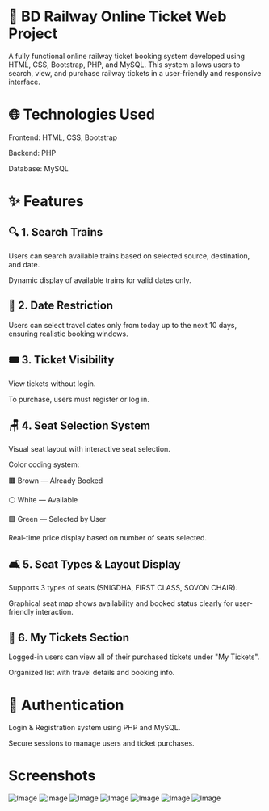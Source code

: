 # 🚆 BD Railway Online Ticket Web Project
A fully functional online railway ticket booking system developed using HTML, CSS, Bootstrap, PHP, and MySQL. This system allows users to search, view, and purchase railway tickets in a user-friendly and responsive interface.

# 🌐 Technologies Used
Frontend: HTML, CSS, Bootstrap

Backend: PHP

Database: MySQL

# ✨ Features
## 🔍 1. Search Trains
Users can search available trains based on selected source, destination, and date.

Dynamic display of available trains for valid dates only.

## 📅 2. Date Restriction
Users can select travel dates only from today up to the next 10 days, ensuring realistic booking windows.

## 🎟️ 3. Ticket Visibility
View tickets without login.

To purchase, users must register or log in.

## 🪑 4. Seat Selection System
Visual seat layout with interactive seat selection.

Color coding system:

🟫 Brown — Already Booked

⚪ White — Available

🟩 Green — Selected by User

Real-time price display based on number of seats selected.

## 🛋️ 5. Seat Types & Layout Display
Supports 3 types of seats (SNIGDHA, FIRST CLASS, SOVON CHAIR).

Graphical seat map shows availability and booked status clearly for user-friendly interaction.

## 📂 6. My Tickets Section
Logged-in users can view all of their purchased tickets under "My Tickets".

Organized list with travel details and booking info.

# 🔐 Authentication
Login & Registration system using PHP and MySQL.

Secure sessions to manage users and ticket purchases.

# Screenshots
![Image](https://github.com/user-attachments/assets/3a3cb3a5-7e3d-4f3e-b8da-87d9401323de)
![Image](https://github.com/user-attachments/assets/f4f9b148-785b-422f-92f1-5c2ac962b8dd)
![Image](https://github.com/user-attachments/assets/6865e555-137b-4833-b00c-cb1197752084)
![Image](https://github.com/user-attachments/assets/c474237e-736a-43f3-a4b5-a94c47da6ec7)
![Image](https://github.com/user-attachments/assets/018d55d4-5b2b-4aed-b21a-c070d6fb3391)
![Image](https://github.com/user-attachments/assets/9249f5ac-1bf6-457f-9739-b207a8004d85)
![Image](https://github.com/user-attachments/assets/6a5f999e-8be7-4a85-b8bd-2ebf7a09b20a)
